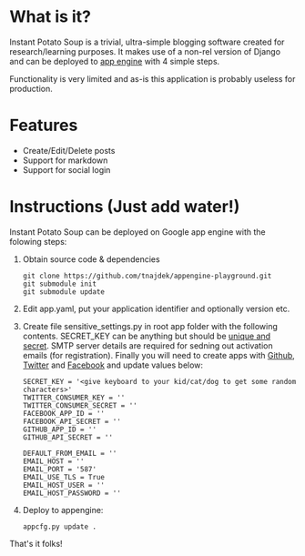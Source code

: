 What is it?
====================

Instant Potato Soup is a trivial, ultra-simple blogging software created for  research/learning purposes. It makes use of a non-rel version of Django and can be deployed to [app engine](https://appengine.google.com/) with 4 simple steps.

Functionality is very limited and as-is this application is probably useless for production.

Features
========

* Create/Edit/Delete posts
* Support for markdown
* Support for social login

Instructions (Just add water!)
==============================

Instant Potato Soup can be deployed on Google app engine with the folowing steps:

1. Obtain source code & dependencies

    ```
    git clone https://github.com/tnajdek/appengine-playground.git
    git submodule init
    git submodule update
    ```

2. Edit app.yaml, put your application identifier and optionally version etc.
3. Create file sensitive_settings.py in root app folder with the following contents. SECRET_KEY can be anything but should be [unique and secret](https://docs.djangoproject.com/en/dev/ref/settings/#std:setting-SECRET_KEY). SMTP server details are required for sedning out activation emails (for registration). Finally you will need to create apps with [Github](https://github.com/settings/applications/new), [Twitter](https://dev.twitter.com/apps/new) and [Facebook](https://developers.facebook.com/apps) and update values below:

    ```
    SECRET_KEY = '<give keyboard to your kid/cat/dog to get some random characters>'
    TWITTER_CONSUMER_KEY = ''
    TWITTER_CONSUMER_SECRET = ''
    FACEBOOK_APP_ID = ''
    FACEBOOK_API_SECRET = ''
    GITHUB_APP_ID = ''
    GITHUB_API_SECRET = ''

    DEFAULT_FROM_EMAIL = ''
    EMAIL_HOST = ''
    EMAIL_PORT = '587'
    EMAIL_USE_TLS = True
    EMAIL_HOST_USER = ''
    EMAIL_HOST_PASSWORD = ''
    ```

4. Deploy to appengine:

    ```
    appcfg.py update .
    ```

That's it folks!

